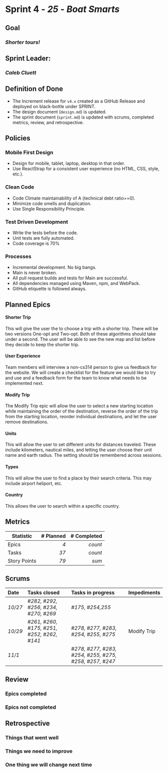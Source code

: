 # Sprint 4 - *25* - *Boat Smarts*


## Goal
### *Shorter tours!*

## Sprint Leader: 
### *Caleb Cluett*

## Definition of Done

* The Increment release for `v4.x` created as a GitHub Release and deployed on black-bottle under SPRINT.
* The design document (`design.md`) is updated.
* The sprint document (`sprint.md`) is updated with scrums, completed metrics, review, and retrospective.

## Policies

### Mobile First Design
* Design for mobile, tablet, laptop, desktop in that order.
* Use ReactStrap for a consistent user experience (no HTML, CSS, style, etc.).

### Clean Code
* Code Climate maintainability of A (technical debt ratio==0).
* Minimize code smells and duplication.
* Use Single Responsibility Principle.

### Test Driven Development
* Write the tests before the code.
* Unit tests are fully automated.
* Code coverage is 70%

### Processes
* Incremental development.  No big bangs.
* Main is never broken. 
* All pull request builds and tests for Main are successful.
* All dependencies managed using Maven, npm, and WebPack.
* GitHub etiquette is followed always.


## Planned Epics


#### Shorter Trip
This will give the user the to choose a trip with a shorter trip. There will be two versions One-opt and Two-opt. Both of these algorithms should take under a second.
The user will be able to see the new map and list before they decide to keep the shorter trip.

#### User Experience
Team members will interview a non-cs314 person to give us feedback for the website. We will create a checklist for the feature we would like to try and use and a feedback form for the team to know what needs to be implemented next.

#### Modify Trip
The Modify Trip epic will allow the user to select a new starting location while maintaining the order of the destination, reverse the order of the trip from the starting location, reorder individual destinations, and let the user remove destinations.

#### Units
This will allow the user to set different units for distances traveled. These include kilometers, nautical miles, and letting the user choose their unit name and earth radius. The setting should be remembered across sessions.

#### Types
This will allow the user to find a place by their search criteria. This may include airport heliport, etc.
		
#### Country
This allows the user to search within a specific country.

## Metrics

| Statistic | # Planned | # Completed |
| --- | ---: | ---: |
| Epics | *4* | *count* |
| Tasks |  *37*   | *count* | 
| Story Points |  *79*  | *sum* | 



## Scrums

| Date | Tasks closed  | Tasks in progress | Impediments |
| :--- | :--- | :--- | :--- |
| *10/27* | *#282, #292, #256, #234, #270, #269* | *#175, #254,255* |  | 
| *10/29* | *#261, #260, #175, #251, #252, #262, #141* | *#278, #277, #283, #254, #255, #275* | Modify Trip|
| *11/1* | | *#278, #277, #283, #254, #255, #275, #258, #257, #247* | |


## Review

### Epics completed  

### Epics not completed 

## Retrospective

### Things that went well

### Things we need to improve

### One thing we will change next time
